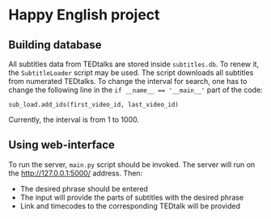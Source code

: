 # Happy English project

## Building database

All subtitles data from TEDtalks are stored inside `subtitles.db`. To renew it, the `SubtitleLoader` script may be used. The script downloads all subtitles from numerated TEDtalks. To change the interval for search, one has to change the following line in the `if __name__ == '__main__'` part of the code:

    sub_load.add_ids(first_video_id, last_video_id)

Currently, the interval is from 1 to 1000.

## Using web-interface

To run the server, `main.py` script should be invoked. The server will run on the http://127.0.0.1:5000/ address. Then:

* The desired phrase should be entered
* The input will provide the parts of subtitles with the desired phrase
* Link and timecodes to the corresponding TEDtalk will be provided